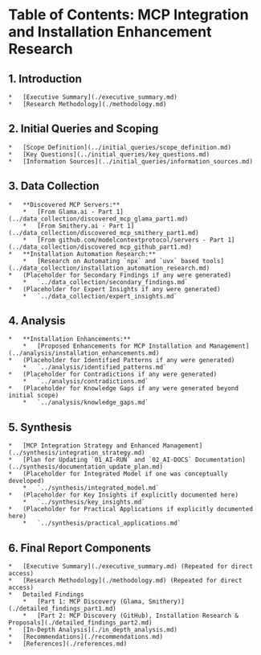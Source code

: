 # Table of Contents: MCP Integration and Installation Enhancement Research

## 1. Introduction
    *   [Executive Summary](./executive_summary.md)
    *   [Research Methodology](./methodology.md)

## 2. Initial Queries and Scoping
    *   [Scope Definition](../initial_queries/scope_definition.md)
    *   [Key Questions](../initial_queries/key_questions.md)
    *   [Information Sources](../initial_queries/information_sources.md)

## 3. Data Collection
    *   **Discovered MCP Servers:**
        *   [From Glama.ai - Part 1](../data_collection/discovered_mcp_glama_part1.md)
        *   [From Smithery.ai - Part 1](../data_collection/discovered_mcp_smithery_part1.md)
        *   [From github.com/modelcontextprotocol/servers - Part 1](../data_collection/discovered_mcp_github_part1.md)
    *   **Installation Automation Research:**
        *   [Research on Automating `npx` and `uvx` based tools](../data_collection/installation_automation_research.md)
    *   (Placeholder for Secondary Findings if any were generated)
        *   `../data_collection/secondary_findings.md`
    *   (Placeholder for Expert Insights if any were generated)
        *   `../data_collection/expert_insights.md`

## 4. Analysis
    *   **Installation Enhancements:**
        *   [Proposed Enhancements for MCP Installation and Management](../analysis/installation_enhancements.md)
    *   (Placeholder for Identified Patterns if any were generated)
        *   `../analysis/identified_patterns.md`
    *   (Placeholder for Contradictions if any were generated)
        *   `../analysis/contradictions.md`
    *   (Placeholder for Knowledge Gaps if any were generated beyond initial scope)
        *   `../analysis/knowledge_gaps.md`

## 5. Synthesis
    *   [MCP Integration Strategy and Enhanced Management](../synthesis/integration_strategy.md)
    *   [Plan for Updating `01_AI-RUN` and `02_AI-DOCS` Documentation](../synthesis/documentation_update_plan.md)
    *   (Placeholder for Integrated Model if one was conceptually developed)
        *   `../synthesis/integrated_model.md`
    *   (Placeholder for Key Insights if explicitly documented here)
        *   `../synthesis/key_insights.md`
    *   (Placeholder for Practical Applications if explicitly documented here)
        *   `../synthesis/practical_applications.md`


## 6. Final Report Components
    *   [Executive Summary](./executive_summary.md) (Repeated for direct access)
    *   [Research Methodology](./methodology.md) (Repeated for direct access)
    *   Detailed Findings
        *   [Part 1: MCP Discovery (Glama, Smithery)](./detailed_findings_part1.md)
        *   [Part 2: MCP Discovery (GitHub), Installation Research & Proposals](./detailed_findings_part2.md)
    *   [In-Depth Analysis](./in_depth_analysis.md)
    *   [Recommendations](./recommendations.md)
    *   [References](./references.md)